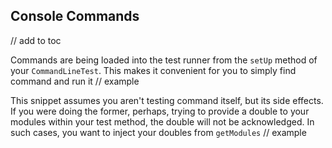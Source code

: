 ## Console Commands
// add to toc

Commands are being loaded into the test runner from the `setUp` method of your `CommandLineTest`. This makes it convenient for you to simply find command and run it
// example

This snippet assumes you aren't testing command itself, but its side effects. If you were doing the former, perhaps, trying to provide a double to your modules within your test method, the double will not be acknowledged. In such cases, you want to inject your doubles from `getModules`
// example